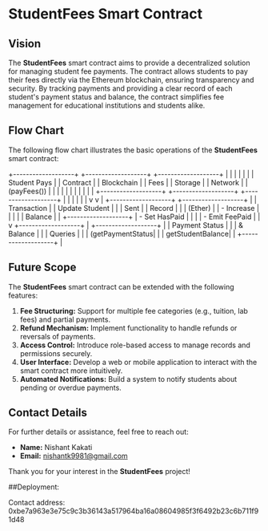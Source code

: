 # StudentFees Smart Contract

## Vision

The **StudentFees** smart contract aims to provide a decentralized solution for managing student fee payments. The contract allows students to pay their fees directly via the Ethereum blockchain, ensuring transparency and security. By tracking payments and providing a clear record of each student's payment status and balance, the contract simplifies fee management for educational institutions and students alike.

## Flow Chart

The following flow chart illustrates the basic operations of the **StudentFees** smart contract:

+-------------------+ +-------------------+ +-------------------+ | | | | | | | Student Pays | | Contract | | Blockchain | | Fees | | Storage | | Network | | (payFees()) | | | | | | | | | | | +-------------------+ +-------------------+ +-------------------+ | | | | | | v v | +-------------------+ +-------------------+ | | Transaction | | Update Student | | | Sent | | Record | | | (Ether) | | - Increase | | | | | Balance | | +-------------------+ | - Set HasPaid | | | | - Emit FeePaid | | v +-------------------+ | +-------------------+ | | Payment Status | | | & Balance | | | Queries | | | (getPaymentStatus| | | getStudentBalance| | +-------------------+ |


## Future Scope

The **StudentFees** smart contract can be extended with the following features:

1. **Fee Structuring:** Support for multiple fee categories (e.g., tuition, lab fees) and partial payments.
2. **Refund Mechanism:** Implement functionality to handle refunds or reversals of payments.
3. **Access Control:** Introduce role-based access to manage records and permissions securely.
4. **User Interface:** Develop a web or mobile application to interact with the smart contract more intuitively.
5. **Automated Notifications:** Build a system to notify students about pending or overdue payments.

## Contact Details

For further details or assistance, feel free to reach out:

- **Name:** Nishant Kakati
- **Email:** nishantk9981@gmail.com

Thank you for your interest in the **StudentFees** project!

##Deployment:

Contact address: 0xbe7a963e3e75c9c3b36143a517964ba16a08604985f3f6492b23c6b711f91d48
